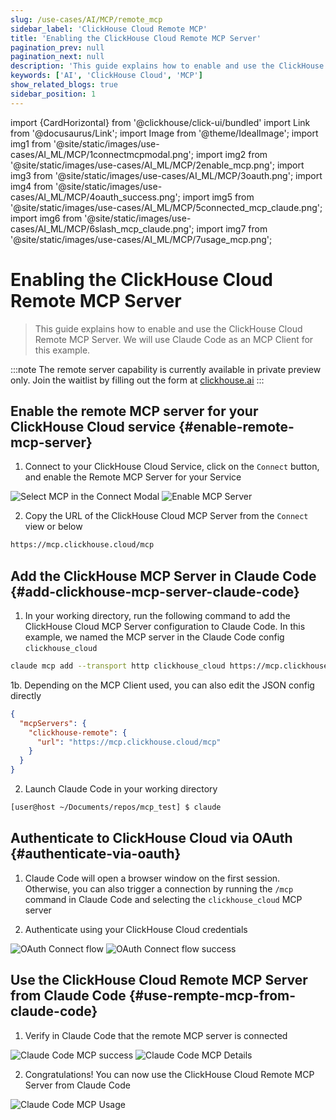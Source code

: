 ```yaml
---
slug: /use-cases/AI/MCP/remote_mcp
sidebar_label: 'ClickHouse Cloud Remote MCP'
title: 'Enabling the ClickHouse Cloud Remote MCP Server'
pagination_prev: null
pagination_next: null
description: 'This guide explains how to enable and use the ClickHouse Cloud Remote MCP'
keywords: ['AI', 'ClickHouse Cloud', 'MCP']
show_related_blogs: true
sidebar_position: 1
---
```


import {CardHorizontal} from '@clickhouse/click-ui/bundled'
import Link from '@docusaurus/Link';
import Image from '@theme/IdealImage';
import img1 from '@site/static/images/use-cases/AI_ML/MCP/1connectmcpmodal.png';
import img2 from '@site/static/images/use-cases/AI_ML/MCP/2enable_mcp.png';
import img3 from '@site/static/images/use-cases/AI_ML/MCP/3oauth.png';
import img4 from '@site/static/images/use-cases/AI_ML/MCP/4oauth_success.png';
import img5 from '@site/static/images/use-cases/AI_ML/MCP/5connected_mcp_claude.png';
import img6 from '@site/static/images/use-cases/AI_ML/MCP/6slash_mcp_claude.png';
import img7 from '@site/static/images/use-cases/AI_ML/MCP/7usage_mcp.png';

# Enabling the ClickHouse Cloud Remote MCP Server

> This guide explains how to enable and use the ClickHouse Cloud Remote MCP Server. We will use Claude Code as an MCP Client for this example.

:::note 
The remote server capability is currently available in private preview only.
Join the waitlist by filling out the form at [clickhouse.ai](https://www.clickhouse.ai)
:::

<VerticalStepper headerLevel="h2">

## Enable the remote MCP server for your ClickHouse Cloud service {#enable-remote-mcp-server}

1. Connect to your ClickHouse Cloud Service, click on the `Connect` button, and enable the Remote MCP Server for your Service

<Image img={img1} alt="Select MCP in the Connect Modal" size="md"/>

<Image img={img2} alt="Enable MCP Server" size="md"/>

2. Copy the URL of the ClickHouse Cloud MCP Server from the `Connect` view or below

```bash 
https://mcp.clickhouse.cloud/mcp
```

## Add the ClickHouse MCP Server in Claude Code {#add-clickhouse-mcp-server-claude-code}

1. In your working directory, run the following command to add the ClickHouse Cloud MCP Server configuration to Claude Code. In this example, we named the MCP server in the Claude Code config `clickhouse_cloud`

```bash
claude mcp add --transport http clickhouse_cloud https://mcp.clickhouse.cloud/mcp
```

1b. Depending on the MCP Client used, you can also edit the JSON config directly

```json
{
  "mcpServers": {
    "clickhouse-remote": {
      "url": "https://mcp.clickhouse.cloud/mcp"
    }
  }
}
```

2. Launch Claude Code in your working directory

```bash
[user@host ~/Documents/repos/mcp_test] $ claude
```

## Authenticate to ClickHouse Cloud via OAuth {#authenticate-via-oauth}

1. Claude Code will open a browser window on the first session. Otherwise, you can also trigger a connection by running the `/mcp` command in Claude Code and selecting the `clickhouse_cloud` MCP server

2. Authenticate using your ClickHouse Cloud credentials

<Image img={img3} alt="OAuth Connect flow" size="sm"/>

<Image img={img4} alt="OAuth Connect flow success" size="sm"/>

## Use the ClickHouse Cloud Remote MCP Server from Claude Code {#use-rempte-mcp-from-claude-code}

1. Verify in Claude Code that the remote MCP server is connected

<Image img={img5} alt="Claude Code MCP success" size="md"/>

<Image img={img6} alt="Claude Code MCP Details" size="md"/>

2. Congratulations! You can now use the ClickHouse Cloud Remote MCP Server from Claude Code

<Image img={img7} alt="Claude Code MCP Usage" size="md"/>

</VerticalStepper>
